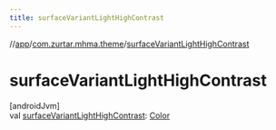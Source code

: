```yaml
---
title: surfaceVariantLightHighContrast
---
```

//[app](../../index.html)/[com.zurtar.mhma.theme](index.html)/[surfaceVariantLightHighContrast](surface-variant-light-high-contrast.html)



# surfaceVariantLightHighContrast



[androidJvm]\
val [surfaceVariantLightHighContrast](surface-variant-light-high-contrast.html): [Color](https://developer.android.com/reference/kotlin/androidx/compose/ui/graphics/Color.html)



